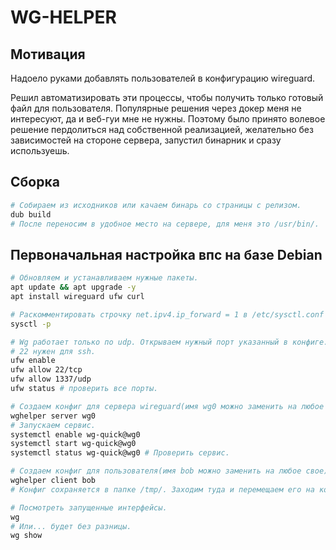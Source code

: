 # WG-HELPER

## Мотивация
Надоело руками добавлять пользователей в конфигурацию wireguard.

Решил автоматизировать эти процессы, чтобы получить только готовый файл для пользователя. Популярные решения через докер меня не интересуют, да и веб-гуи мне не нужны. Поэтому было принято волевое решение пердолиться над собственной реализацией, желательно без зависимостей на стороне сервера, запустил бинарник и сразу используешь.

## Сборка
```bash
# Собираем из исходников или качаем бинарь со страницы с релизом.
dub build
# После переносим в удобное место на сервере, для меня это /usr/bin/.
```

## Первоначальная настройка впс на базе Debian
```bash
# Обновляем и устанавливаем нужные пакеты.
apt update && apt upgrade -y
apt install wireguard ufw curl

# Раскомментировать строчку net.ipv4.ip_forward = 1 в /etc/sysctl.conf и проверить.
sysctl -p

# Wg работает только по udp. Открываем нужный порт указанный в конфиге.
# 22 нужен для ssh.
ufw enable
ufw allow 22/tcp
ufw allow 1337/udp
ufw status # проверить все порты.

# Создаем конфиг для сервера wireguard(имя wg0 можно заменить на любое свое).
wghelper server wg0
# Запускаем сервис.
systemctl enable wg-quick@wg0
systemctl start wg-quick@wg0
systemctl status wg-quick@wg0 # Проверить сервис.

# Создаем конфиг для пользователя(имя bob можно заменить на любое свое). Утилита предложить перезапустить сервис, тут мы соглашаемся, иначе новый конфиг не будет работать.
wghelper client bob
# Конфиг сохраняется в папке /tmp/. Заходим туда и перемещаем его на компьютер. Настраиваем у себя, проверяем, ну а после можно посмотреть статистику командой ниже.

# Посмотреть запущенные интерфейсы.
wg
# Или... будет без разницы.
wg show
```
